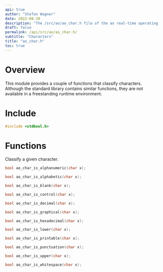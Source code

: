 ```yaml
---
api: true
author: "Stefan Wagner"
date: 2022-08-30
description: "The /src/ao/ao_char.h file of the ao real-time operating system."
draft: false
permalink: /api/src/ao/ao_char.h/
subtitle: "Characters"
title: "ao_char.h"
toc: true
---
```


# Overview

This module provides a couple of functions that classify characters. Although the standard library contains similar functions, they are not available in a freestanding runtime environment.

# Include

```c
#include <stdbool.h>
```

# Functions

Classify a given character.

```c
bool ao_char_is_alphanumeric(char x);
```

```c
bool ao_char_is_alphabetic(char x);
```

```c
bool ao_char_is_blank(char x);
```

```c
bool ao_char_is_control(char x);
```

```c
bool ao_char_is_decimal(char x);
```

```c
bool ao_char_is_graphical(char x);
```

```c
bool ao_char_is_hexadecimal(char x);
```

```c
bool ao_char_is_lower(char x);
```

```c
bool ao_char_is_printable(char x);
```

```c
bool ao_char_is_punctuation(char x);
```

```c
bool ao_char_is_upper(char x);
```

```c
bool ao_char_is_whitespace(char x);
```
